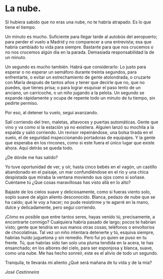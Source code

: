 # La nube.

Sí hubiera sabido que no eras una nube,  no te habría atrapado. Es lo que tiene el tiempo. 

Un minuto es mucho. Suficiente para llegar tarde al autobús del aeropuerto; para perder el vuelo a Madrid y no comparecer a una entrevista; esa que habría cambiado tu vida para siempre. Bastante para que nos crucemos o no nos crucemos algún día en la parada. Demasiada responsabilidad la de un minuto. 

Un segundo es mucho también. Habrá que considerarlo: Lo justo para esperar o no esperar un semáforo durante treinta segundos, para enfrentarte, o evitar un estrechamiento de gente atolondrada, o cruzarte con María después de tantos años y tener que decirle que no, que no puedes, que tienes prisa; o para lograr esquivar el paso lento de un anciano, un carricoche, o un niño jugando a la pelota. Un segundo se expande rápidamente y ocupa de repente todo un minuto de tu tiempo, sin pedirte permiso.

Por eso, al detener tu vuelo, seguí avanzando.

Salí corriendo del tren, maletas, altavoces y puertas automáticas. Gente que vino y va como si la estación ya no existiera. Alguien lanzó su mochila a la espalda y salió corriendo. Un revisor repeinándose, una bolsa tirada en el suelo, el de seguridad inspeccionando portadoras de equipajes. Y la gente que esperaba en los rincones, como si este fuera el único lugar que existe ahora. Aquí detrás se queda todo. 

¿De dónde me has salido? 

Yo tuve oportunidad de ver, y oír, hasta cinco bebés en el vagón, un castillo abandonado en el paisaje, un mar confundiéndose en el río y una chica despistada que miraba la ventana moviendo sus ojos como si soñase. Cuéntame tú ¿Que cosas maravillosas has visto allá en lo alto?

Bajaste de los cielos suave y deliciosamente, como si fueras viento solo, soplo suave de algún aliento desconocido. Blanca, pedazo de nube que se ha caído; qué le voy a hacer; no pude resistirme y te agarré en la mano, dulce y delicadamente, pero seguí corriendo.

¡Cómo es posible que entre tantos seres, hayas venido tú, precisamente, a encontrarte conmigo? Cualquiera habría pasado de largo; pocos te habrían visto; gente que tendría en sus manos otras cosas; teléfonos o envoltorios de chocolatinas. Tal vez un niño intentara detenerte y tú, esquiva siempre, habrías huído juguetona y sin remedio. Pero fui yo quien se puso en tu frente. Tú, que habrías sido tan solo una pluma tendida en la acera, te has ensanchado; en los albores del cielo, para ser esponjosa y blanca, suave, como una nube. Me has hecho sonreír, este es el alivio de todo un segundo.

Tranquila,  te llevarás mi aliento ¿Qué será mañana de tu vida y de la mía?

*José Castinneira*
